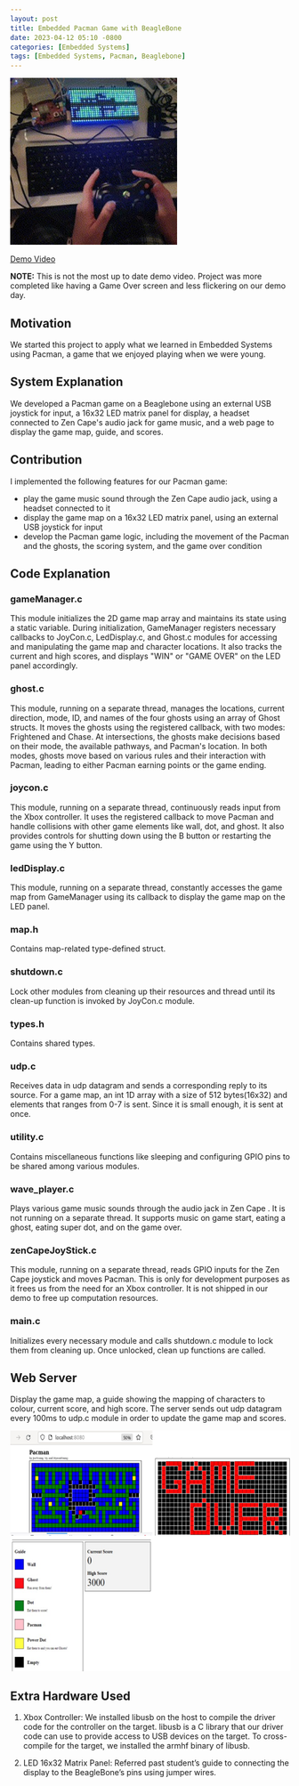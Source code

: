 ```yaml
---
layout: post
title: Embedded Pacman Game with BeagleBone
date: 2023-04-12 05:10 -0800
categories: [Embedded Systems]
tags: [Embedded Systems, Pacman, Beaglebone]
---
```

<img src="/assets/images/demo.png" alt="Demo Picture" width="300" style="margin-right: 10px;"> <br>

<a href="https://clipchamp.com/watch/kbTIQFkowRK?utm_source=share&utm_medium=social&utm_campaign=watch">Demo Video</a>

**NOTE:** This is not the most up to date demo video. Project was more completed like having a Game Over screen and less flickering on our demo day.

## Motivation
We started this project to apply what we learned in Embedded Systems using Pacman, a game that we enjoyed playing when we were young.

## System Explanation
We developed a Pacman game on a Beaglebone using an external USB joystick for input, a 16x32 LED matrix panel for display, a headset connected to Zen Cape's audio jack for game music, and a web page to display the game map, guide, and scores.

## Contribution
I implemented the following features for our Pacman game:
- play the game music sound through the Zen Cape audio jack, using a headset connected to it
- display the game map on a 16x32 LED matrix panel, using an external USB joystick for input
- develop the Pacman game logic, including the movement of the Pacman and the ghosts, the scoring system, and the game over condition

## Code Explanation

### gameManager.c
This module initializes the 2D game map array and maintains its state using a static variable. During initialization, GameManager registers necessary callbacks to JoyCon.c, LedDisplay.c, and Ghost.c modules for accessing and manipulating the game map and character locations. It also tracks the current and high scores, and displays "WIN" or "GAME OVER" on the LED panel accordingly.

### ghost.c
This module, running on a separate thread, manages the locations, current direction, mode, ID, and names of the four ghosts using an array of Ghost structs. It moves the ghosts using the registered callback, with two modes: Frightened and Chase. At intersections, the ghosts make decisions based on their mode, the available pathways, and Pacman's location. In both modes, ghosts move based on various rules and their interaction with Pacman, leading to either Pacman earning points or the game ending.

### joycon.c
This module, running on a separate thread, continuously reads input from the Xbox controller. It uses the registered callback to move Pacman and handle collisions with other game elements like wall, dot, and ghost. It also provides controls for shutting down using the B button or restarting the game using the Y button.

### ledDisplay.c
This module, running on a separate thread, constantly accesses the game map from GameManager using its callback to display the game map on the LED panel.

### map.h
Contains map-related type-defined struct.

### shutdown.c
Lock other modules from cleaning up their resources and thread until its clean-up function is invoked by JoyCon.c module.

### types.h
Contains shared types.

### udp.c
Receives data in udp datagram and sends a corresponding reply to its source. For a game map, an int 1D array with a size of 512 bytes(16x32) and elements that ranges from 0-7 is sent. Since it is small enough, it is sent at once.

### utility.c
Contains miscellaneous functions like sleeping and configuring GPIO pins to be shared among various modules.

### wave_player.c
Plays various game music sounds through the audio jack in Zen Cape . It is not running on a separate thread. It supports music on game start, eating a ghost, eating super dot, and on the game over.

### zenCapeJoyStick.c
This module, running on a separate thread, reads GPIO inputs for the Zen Cape joystick and moves Pacman. This is only for development purposes as it frees us from the need for an Xbox controller. It is not shipped in our demo to free up computation resources.

### main.c
Initializes every necessary module and calls shutdown.c module to lock them from cleaning up. Once unlocked, clean up functions are called.

## Web Server
Display the game map, a guide showing the mapping of characters to colour, current score, and high score. The server sends out udp datagram every 100ms to udp.c module in order to update the game map and scores.

![Web Server](/assets/images/web-server.png)

## Extra Hardware Used
1.	Xbox Controller:
We installed libusb on the host to compile the driver code for the controller on the target. libusb is a C library that our driver code can use to provide access to USB devices on the target. To cross-compile for the target, we installed the armhf binary of libusb.

2.	LED 16x32 Matrix Panel:
Referred past student’s guide to connecting the display to the BeagleBone’s pins using jumper wires.